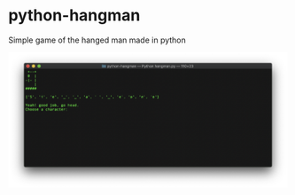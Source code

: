 # python-hangman

Simple game of the hanged man made in python

![Image of hangman](/images/pic1.png)
